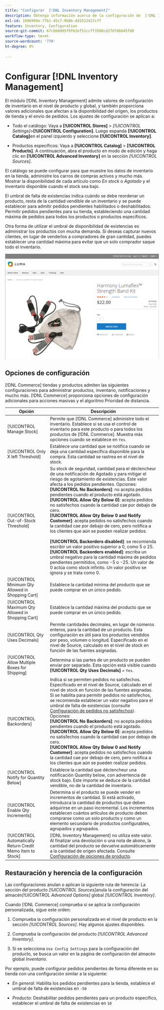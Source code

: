 ```yaml
---
title: "Configurar  [!DNL Inventory Management]"
description: Obtenga información acerca de la configuración de  [!DNL Inventory Management] opciones que determinan la disponibilidad de la fuente, los productos de la tienda y el envío de pedidos.
exl-id: 1696999e-77b1-45c7-9b0b-dd1512427cff
feature: Inventory, Configuration
source-git-commit: 67cbb0d05f9f63ef51ccff3580cd27df86645fd0
workflow-type: tm+mt
source-wordcount: '770'
ht-degree: 0%

---
```


# Configurar [!DNL Inventory Management]

El módulo [!DNL Inventory Management] admite valores de configuración de inventario en el nivel de producto y global, y también proporciona valores adicionales que afectan a la disponibilidad del origen, los productos de tienda y el envío de pedidos. Los ajustes de configuración se aplican a:

- Todo el catálogo: Vaya a **[!UICONTROL Stores]** > _[!UICONTROL Settings]_>**[!UICONTROL Configuration]**. Luego expanda **[!UICONTROL Catalog]**&#x200B;en el panel izquierdo y seleccione **[!UICONTROL Inventory]**.

- Productos específicos: Vaya a **[!UICONTROL Catalog]** > **[!UICONTROL Products]**. A continuación, abra el producto en modo de edición y haga clic en **[!UICONTROL Advanced Inventory]** en la sección _[!UICONTROL Sources]_.

El catálogo se puede configurar para que muestre los datos de inventario en la tienda, administre los carros de compras activos y mucho más. Mostrar la disponibilidad de cada artículo como _En stock_ o _Agotado_ y el inventario disponible cuando el stock sea bajo.

El umbral de falta de existencias indica cuándo se debe reordenar un producto, resta de la cantidad vendible de un inventario y se puede establecer para admitir pedidos pendientes habilitados o deshabilitados. Permitir pedidos pendientes para su tienda, estableciendo una cantidad máxima de pedidos para todos los productos o productos específicos.

Otra forma de utilizar el umbral de disponibilidad de existencias es administrar los productos con mucha demanda. Si deseas capturar nuevos clientes, en lugar de venderlos a compradores de gran cantidad, puedes establecer una cantidad máxima para evitar que un solo comprador saque todo el inventario.

![Ejemplo de En existencia, solo queda 1](assets/storefront-stock-options-1-left.png)

## Opciones de configuración

[!DNL Commerce] tiendas y productos admiten las siguientes configuraciones para administrar productos, inventario, notificaciones y mucho más. [!DNL Commerce] proporciona opciones de configuración adicionales para acciones masivas y el algoritmo Prioridad de distancia.

| Opción | Descripción |
|--|--|
| [!UICONTROL Manage Stock] | Permite que [!DNL Commerce] administre todo el inventario. Establece si se usa el control de inventario para este producto o para todos los productos de [!DNL Commerce]. Muestra más opciones cuando se establece en `Yes`. |
| [!UICONTROL Only X left Threshold] | Establece una cantidad que se notifica cuando se deja una cantidad específica disponible para la compra. Esta cantidad se rastrea en el nivel de stock. |
| [!UICONTROL Out-of-Stock Threshold] | Su stock de seguridad, cantidad para el déclencheur de una notificación de Agotado y para mitigar el riesgo de agotamiento de existencias. Este valor afecta a los pedidos pendientes. Opciones:<br />**[!UICONTROL No Backorders]**: no acepta pedidos pendientes cuando el producto está agotado.<br />**[!UICONTROL Allow Qty Below 0]**: acepta pedidos no satisfechos cuando la cantidad cae por debajo de cero.<br />**[!UICONTROL Allow Qty Below 0 and Notify Customer]**: acepta pedidos no satisfechos cuando la cantidad cae por debajo de cero, pero notifica a los clientes que aún se pueden realizar pedidos.<br /><br />**[!UICONTROL Backorders disabled]**: se recomienda escribir un valor positivo superior a 0, como 5 o 25. <br/>**[!UICONTROL Backorders enabled]**: escriba un umbral negativo para la cantidad máxima de pedidos pendientes permitidos, como -5 o -25. Un valor de 0 actúa como stock infinito. Un valor positivo se ignora y se trata como 0. |
| [!UICONTROL Minimum Qty Allowed in Shopping Cart] | Establece la cantidad mínima del producto que se puede comprar en un único pedido. |
| [!UICONTROL Maximum Qty Allowed in Shopping Cart] | Establece la cantidad máxima del producto que se puede comprar en un único pedido. |
| [!UICONTROL Qty Uses Decimals] | Permite cantidades decimales, en lugar de números enteros, para la cantidad de un producto. Esta configuración es útil para los productos vendidos por peso, volumen o longitud. Especificado en el nivel de Source, calculado en el nivel de stock en función de las fuentes asignadas. |
| [!UICONTROL Allow Multiple Boxes for Shipping] | Determina si las partes de un producto se pueden enviar por separado. Esta opción está visible cuando **[!UICONTROL Qty Uses Decimals]** = `Yes`. |
| [!UICONTROL Backorders] | Indica si se permiten pedidos no satisfechos. Especificado en el nivel de Source, calculado en el nivel de stock en función de las fuentes asignadas. Si se habilita para permitir pedidos no satisfechos, se recomienda establecer un valor negativo para el umbral de falta de existencias (consulte [Configuración de pedidos no satisfechos](backorders.md)). Opciones:<br />**[!UICONTROL No Backorders]**: no acepta pedidos pendientes cuando el producto está agotado.<br />**[!UICONTROL Allow Qty Below 0]**: acepta pedidos no satisfechos cuando la cantidad cae por debajo de cero.<br />**[!UICONTROL Allow Qty Below 0 and Notify Customer]**: acepta pedidos no satisfechos cuando la cantidad cae por debajo de cero, pero notifica a los clientes que aún se pueden realizar pedidos. |
| [!UICONTROL Notify for Quantity Below] | Establece la cantidad que déclencheur una notificación Quantity below, con advertencia de stock bajo. Este importe se deduce de la cantidad vendible, no de la cantidad de inventario. |
| [!UICONTROL Enable Qty Increments] | Determina si el producto se puede vender en incrementos de cantidad. Si está activado, introduzca la cantidad de productos que deben adquirirse en un paso incremental. Los incrementos establecen cuántos artículos de producto deben comprarse como un solo producto y como un elemento secundario de productos configurables, agrupados y agrupados. |
| [!UICONTROL Automatically Return Credit Memo Item to Stock] | [!DNL Inventory Management] no utiliza este valor. Al finalizar una devolución o una nota de abono, la cantidad del producto se devuelve automáticamente a la cantidad de origen afectada. Consulte [Configuración de opciones de producto](product-options.md). |

## Restauración y herencia de la configuración

Las configuraciones anulan o aplican la siguiente ruta de herencia: La sección del producto _[!UICONTROL Sources]_&#x200B;anula la configuración del almacén&#x200B;_[!UICONTROL Advanced Options]_ global _[!UICONTROL Inventory]_.

Cuando [!DNL Commerce] comprueba si se aplica la configuración personalizada, sigue este orden:

1. Comprueba la configuración personalizada en el nivel de producto en la sección _[!UICONTROL Sources]_. Hay algunos ajustes disponibles.

1. Comprueba la configuración del producto _[!UICONTROL Advanced Inventory]_.

1. Si se selecciona `Use Config Settings` para la configuración del producto, se busca un valor en la página de configuración del almacén global _Inventario_.

Por ejemplo, puede configurar pedidos pendientes de forma diferente en su tienda con una configuración similar a la siguiente:

- _En general:_ Habilita los pedidos pendientes para la tienda, establece el umbral de falta de existencias en `-50`

- _Producto:_ Deshabilitar pedidos pendientes para un producto específico, establecer el umbral de falta de existencias en `10`
